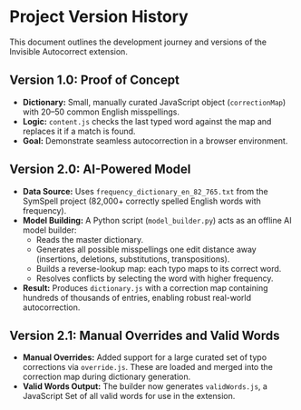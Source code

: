# Project Version History

This document outlines the development journey and versions of the Invisible Autocorrect extension.

## Version 1.0: Proof of Concept

- **Dictionary:** Small, manually curated JavaScript object (`correctionMap`) with 20–50 common English misspellings.
- **Logic:** `content.js` checks the last typed word against the map and replaces it if a match is found.
- **Goal:** Demonstrate seamless autocorrection in a browser environment.

## Version 2.0: AI-Powered Model

- **Data Source:** Uses `frequency_dictionary_en_82_765.txt` from the SymSpell project (82,000+ correctly spelled English words with frequency).
- **Model Building:** A Python script (`model_builder.py`) acts as an offline AI model builder:
    - Reads the master dictionary.
    - Generates all possible misspellings one edit distance away (insertions, deletions, substitutions, transpositions).
    - Builds a reverse-lookup map: each typo maps to its correct word.
    - Resolves conflicts by selecting the word with higher frequency.
- **Result:** Produces `dictionary.js` with a correction map containing hundreds of thousands of entries, enabling robust real-world autocorrection.

## Version 2.1: Manual Overrides and Valid Words

- **Manual Overrides:** Added support for a large curated set of typo corrections via `override.js`. These are loaded and merged into the correction map during dictionary generation.
- **Valid Words Output:** The builder now generates `validWords.js`, a JavaScript Set of all valid words for use in the extension.
